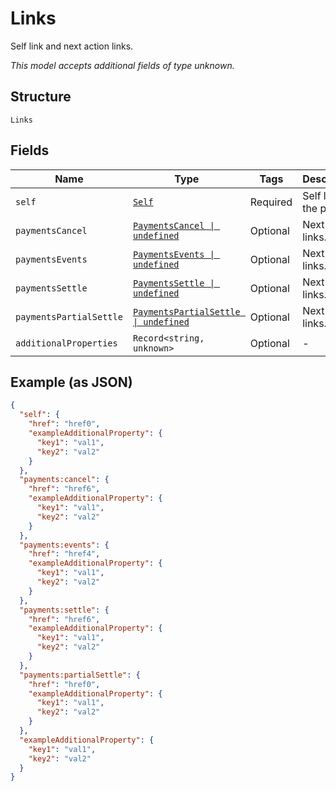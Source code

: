 
# Links

Self link and next action links.

*This model accepts additional fields of type unknown.*

## Structure

`Links`

## Fields

| Name | Type | Tags | Description |
|  --- | --- | --- | --- |
| `self` | [`Self`](../../doc/models/self.md) | Required | Self link to the page. |
| `paymentsCancel` | [`PaymentsCancel \| undefined`](../../doc/models/payments-cancel.md) | Optional | Next action links. |
| `paymentsEvents` | [`PaymentsEvents \| undefined`](../../doc/models/payments-events.md) | Optional | Next action links. |
| `paymentsSettle` | [`PaymentsSettle \| undefined`](../../doc/models/payments-settle.md) | Optional | Next action links. |
| `paymentsPartialSettle` | [`PaymentsPartialSettle \| undefined`](../../doc/models/payments-partial-settle.md) | Optional | Next action links. |
| `additionalProperties` | `Record<string, unknown>` | Optional | - |

## Example (as JSON)

```json
{
  "self": {
    "href": "href0",
    "exampleAdditionalProperty": {
      "key1": "val1",
      "key2": "val2"
    }
  },
  "payments:cancel": {
    "href": "href6",
    "exampleAdditionalProperty": {
      "key1": "val1",
      "key2": "val2"
    }
  },
  "payments:events": {
    "href": "href4",
    "exampleAdditionalProperty": {
      "key1": "val1",
      "key2": "val2"
    }
  },
  "payments:settle": {
    "href": "href6",
    "exampleAdditionalProperty": {
      "key1": "val1",
      "key2": "val2"
    }
  },
  "payments:partialSettle": {
    "href": "href0",
    "exampleAdditionalProperty": {
      "key1": "val1",
      "key2": "val2"
    }
  },
  "exampleAdditionalProperty": {
    "key1": "val1",
    "key2": "val2"
  }
}
```

